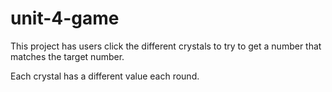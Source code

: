 # unit-4-game

This project has users click the different crystals to try to get a number that matches the target number.

Each crystal has a different value each round. 